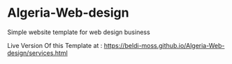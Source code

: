 # Algeria-Web-design
Simple website template for web design business 

Live Version Of this Template at :
https://beldi-moss.github.io/Algeria-Web-design/services.html

